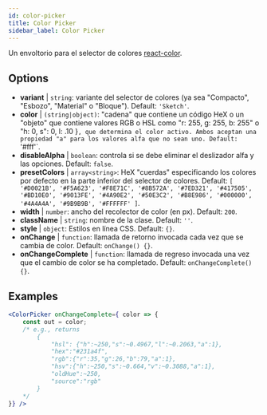 ```yaml
---
id: color-picker
title: Color Picker
sidebar_label: Color Picker
---
```


Un envoltorio para el selector de colores [react-color](https://casesandberg.github.io/react-color/).

## Options

* __variant__ | `string`: variante del selector de colores (ya sea "Compacto", "Esbozo", "Material" o "Bloque"). Default: `'Sketch'`.
* __color__ | `(string|object)`: "cadena" que contiene un código HeX o un "objeto" que contiene valores RGB o HSL como "r: 255, g: 255, b: 255" o "h: 0, s": 0, l: .10 }`, que determina el color activo. Ambos aceptan una propiedad "a" para los valores alfa que no sean uno. Default: `'#fff'`.
* __disableAlpha__ | `boolean`: controla si se debe eliminar el deslizador alfa y las opciones. Default: `false`.
* __presetColors__ | `array<string>`: HeX "cuerdas" especificando los colores por defecto en la parte inferior del selector de colores. Default: `[
  '#D0021B',
  '#F5A623',
  '#F8E71C',
  '#8B572A',
  '#7ED321',
  '#417505',
  '#BD10E0',
  '#9013FE',
  '#4A90E2',
  '#50E3C2',
  '#B8E986',
  '#000000',
  '#4A4A4A',
  '#9B9B9B',
  '#FFFFFF'
]`.
* __width__ | `number`: ancho del recolector de color (en px). Default: `200`.
* __className__ | `string`: nombre de la clase. Default: `''`.
* __style__ | `object`: Estilos en línea CSS. Default: `{}`.
* __onChange__ | `function`: llamada de retorno invocada cada vez que se cambia de color. Default: `onChange() {}`.
* __onChangeComplete__ | `function`: llamada de regreso invocada una vez que el cambio de color se ha completado. Default: `onChangeComplete() {}`.


## Examples

```jsx live
<ColorPicker onChangeComplete={ color => {
    const out = color;
    /* e.g., returns 
        {
            "hsl": {"h":~250,"s":~0.4967,"l":~0.2063,"a":1},
            "hex":"#231a4f",
            "rgb":{"r":35,"g":26,"b":79,"a":1},
            "hsv":{"h":~250,"s":~0.664,"v":~0.3088,"a":1},
            "oldHue":~250,
            "source":"rgb"
        }
    */
}} />
```

